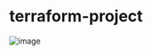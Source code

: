 # terraform-project


![image](https://github.com/jbatia38/terraform-project/assets/150634908/7b2086ca-89e1-4ee7-b2f7-160dfacaf3fa)
